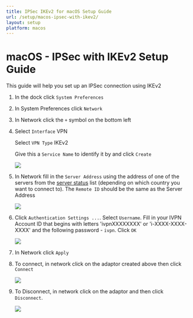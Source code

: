 ```yaml
---
title: IPSec IKEv2 for macOS Setup Guide
url: /setup/macos-ipsec-with-ikev2/
layout: setup
platform: macos
---
```

# macOS - IPSec with IKEv2 Setup Guide

This guide will help you set up an IPSec connection using IKEv2

1. In the dock click `System Preferences`

2. In System Preferences click `Network`

3. In Network click the `+` symbol on the bottom left

4. Select `Interface` VPN
   
   Select `VPN Type` IKEv2
   
   Give this a `Service Name` to identify it by and click `Create`

   ![](/images-static/uploads/mac-osx-ipsec-with-ikev2-004.png)

5. In Network fill in the `Server Address` using the address of one of the servers from the [server status](/status/) list (depending on which country you want to connect to). The `Remote ID` should be the same as the Server Address

   ![](/images-static/uploads/mac-osx-ipsec-with-ikev2-005.png)

6. Click `Authentication Settings ...`. Select `Username`. Fill in your IVPN Account ID that begins with letters 'ivpnXXXXXXXX' or 'i-XXXX-XXXX-XXXX' and the following password - `ivpn`. Click `OK`

   ![](/images-static/uploads/mac-osx-ipsec-with-ikev2-006.png)

7. In Network click `Apply`

8. To connect, in network click on the adaptor created above then click `Connect`

   ![](/images-static/uploads/mac-osx-ipsec-with-ikev2-008.png)

9. To Disconnect, in network click on the adaptor and then click `Disconnect`.

   ![](/images-static/uploads/mac-osx-ipsec-with-ikev2-009.png)